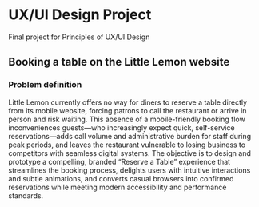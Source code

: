 # UX/UI Design Project
Final project for Principles of UX/UI Design

## Booking a table on the Little Lemon website

### Problem definition
Little Lemon currently offers no way for diners to reserve a table directly from its mobile website, 
forcing patrons to call the restaurant or arrive in person and risk waiting. This absence of a mobile-friendly
booking flow inconveniences guests—who increasingly expect quick, self-service reservations—adds call volume
and administrative burden for staff during peak periods, and leaves the restaurant vulnerable to losing business
to competitors with seamless digital systems. The objective is to design and prototype a compelling, 
branded “Reserve a Table” experience that streamlines the booking process, delights users with intuitive
interactions and subtle animations, and converts casual browsers into confirmed reservations while meeting
modern accessibility and performance standards.
